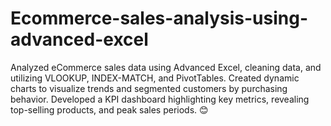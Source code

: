 # Ecommerce-sales-analysis-using-advanced-excel
Analyzed eCommerce sales data using Advanced Excel, cleaning data, and utilizing VLOOKUP, INDEX-MATCH, and PivotTables. Created dynamic charts to visualize trends and segmented customers by purchasing behavior. Developed a KPI dashboard highlighting key metrics, revealing top-selling products, and peak sales periods. 😊

